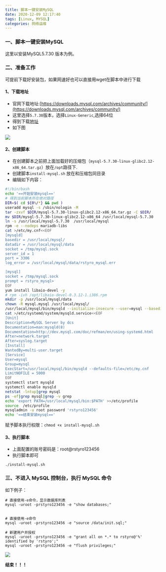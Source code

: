 ```yaml
---
title: 脚本一键安装MySQL
date: 2020-12-09 12:17:40
tags: [Linux, MYSQL]
categories: 网络运维
---
```

### 一、脚本一键安装MySQL
这里以安装MySQL5.7.30 版本为例。

### 二、准备工作
可提前下载好安装包，如果网速好也可以直接用wget在脚本中进行下载

#### 1、下载地址
+ 官网下载地址:[https://downloads.mysql.com/archives/community/](https://downloads.mysql.com/archives/community/)
+ 这里选择`5.7.30`版本，选择`Linux-Generic`,选择64位
+ 得到下载[地址](https://downloads.mysql.com/archives/get/p/23/file/mysql-5.7.30-linux-glibc2.12-x86_64.tar.gz)
+ 如下图

![](download.png)


#### 2、创建脚本
+ 在创建脚本之前把上面加载好的压缩包（`mysql-5.7.30-linux-glibc2.12-x86_64.tar.gz`）放在`/opt`路径下.
+ 创建脚本`install-mysql.sh` 放在和压缩包同目录
+ 编辑如下内容：

```bash
#!/bin/bash
echo '==开始安装mysql=='
# 得到当前脚本所在绝对路径
DIR=$( cd ${0%/*} && pwd )
useradd mysql -s /sbin/nologin -M
tar -zxvf $DIR/mysql-5.7.30-linux-glibc2.12-x86_64.tar.gz -C $DIR/
mv $DIR/mysql-5.7.30-linux-glibc2.12-x86_64 /usr/local/mysql-5.7.30
ln -s /usr/local/mysql-5.7.30  /usr/local/mysql
rpm -e --nodeps mariadb-libs
cat >/etc/my.cnf<<EOF
[mysqld]
basedir = /usr/local/mysql/
datadir = /usr/local/mysql/data
socket = /tmp/mysql.sock
server_id = 1
port = 3306
log_error = /usr/local/mysql/data/rstyro_mysql.err

[mysql]
socket = /tmp/mysql.sock
prompt = rstyro_mysql>
EOF
yum install libaio-devel -y
# rpm -ivh /opt/libaio-devel-0.3.12-1.i386.rpm
mkdir -p /usr/local/mysql/data
chown -R mysql.mysql /usr/local/mysql/
/usr/local/mysql/bin/mysqld --initialize-insecure --user=mysql --basedir=/usr/local/mysql/ --datadir=/usr/local/mysql/data
cat >/etc/systemd/system/mysqld.service<<EOF
[Unit]
Description=MySQL Server by dcs
Documentation=man:mysqld(8)
Documentation=http://dev.mysql.com/doc/refman/en/using-systemd.html
After=network.target
After=syslog.target
[Install]
WantedBy=multi-user.target
[Service]
User=mysql
Group=mysql
ExecStart=/usr/local/mysql/bin/mysqld --defaults-file=/etc/my.cnf
LimitNOFILE = 5000
EOF
systemctl start mysqld
systemctl enable mysqld
netstat -lntup|grep mysql
ps -ef|grep mysql|grep -v grep
echo 'export PATH=/usr/local/mysql/bin:$PATH' >>/etc/profile
source  /etc/profile
mysqladmin -u root password 'rstyro123456'
echo '==结束安装mysql=='
```

赋予脚本执行权限：`chmod +x install-mysql.sh`

#### 3、执行脚本
+ 上面配置的账号密码是：root@rstyro123456
+ 执行脚本即可
```
./install-mysql.sh
```
### 三、不进入 MySQL 控制台，执行 MySQL 命令
如下例子：
```
# 直接使用-e命令，显示数据库列表
mysql -uroot -prstyro123456 -e "show databases;"


# 直接使用-e命令
mysql -uroot -prstyro123456 -e "source /data/init.sql;"

# 新建用户并授权
mysql -uroot -prstyro123456 -e "grant all on *.* to rstyro@'%' identified by 'rstyro';"
mysql -uroot -prstyro123456 -e "flush privileges;"
```

![](mysql.png)

**结束！！！**